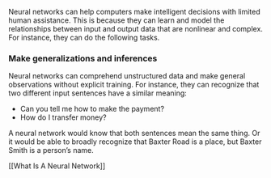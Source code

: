 
Neural networks can help computers make intelligent decisions with limited human assistance. This is because they can learn and model the relationships between input and output data that are nonlinear and complex. For instance, they can do the following tasks.

### Make generalizations and inferences

Neural networks can comprehend unstructured data and make general observations without explicit training. For instance, they can recognize that two different input sentences have a similar meaning:

-   Can you tell me how to make the payment?
-   How do I transfer money?

A neural network would know that both sentences mean the same thing. Or it would be able to broadly recognize that Baxter Road is a place, but Baxter Smith is a person’s name.

[[What Is A Neural Network]]
